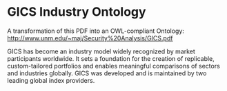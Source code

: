 # GICS Industry Ontology

A transformation of this PDF into an OWL-compliant Ontology:
http://www.unm.edu/~maj/Security%20Analysis/GICS.pdf

GICS has become an industry model widely recognized by market participants worldwide. It sets a foundation for the creation of replicable, custom-tailored portfolios and enables meaningful comparisons of sectors and industries globally. GICS was developed and is maintained by two leading global index providers.
